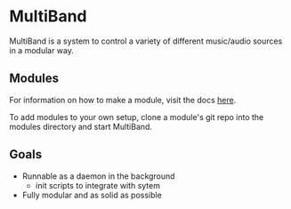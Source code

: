 # MultiBand

MultiBand is a system to control a variety of different music/audio sources in a modular way.

## Modules

For information on how to make a module, visit the docs [here](docs/modules.md).

To add modules to your own setup, clone a module's git repo into the modules directory and start MultiBand.

## Goals

 - Runnable as a daemon in the background
	 - init scripts to integrate with sytem
 - Fully modular and as solid as possible 
